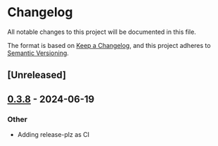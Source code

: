 # Changelog
All notable changes to this project will be documented in this file.

The format is based on [Keep a Changelog](https://keepachangelog.com/en/1.0.0/),
and this project adheres to [Semantic Versioning](https://semver.org/spec/v2.0.0.html).

## [Unreleased]

## [0.3.8](https://github.com/BobG1983/rantz_spatial2d/compare/v0.3.7...v0.3.8) - 2024-06-19

### Other
- Adding release-plz as CI



